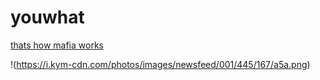 # youwhat
[thats how mafia works](https://mafia.yottagames.com/?gclid=CjwKCAiA99vhBRBnEiwAwpk-uNyQzzZ1H-Rq_0X52_-lEUTYO5Pvwkuw9EAosbm3X2nZP7ghezCxXhoCZmMQAvD_BwE)

!(https://i.kym-cdn.com/photos/images/newsfeed/001/445/167/a5a.png)
